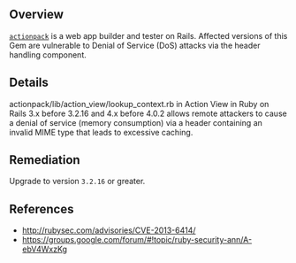 ## Overview
[`actionpack`](https://rubygems.org/gems/actionpack) is a web app builder and tester on Rails.
Affected versions of this Gem are vulnerable to Denial of Service (DoS) attacks via the header handling component.

## Details
actionpack/lib/action_view/lookup_context.rb in Action View in Ruby on Rails 3.x before 3.2.16 and 4.x before 4.0.2 allows remote attackers to cause a denial of service (memory consumption) via a header containing an invalid MIME type that leads to excessive caching.

## Remediation
Upgrade to version `3.2.16` or greater.

## References
- http://rubysec.com/advisories/CVE-2013-6414/
- https://groups.google.com/forum/#!topic/ruby-security-ann/A-ebV4WxzKg
